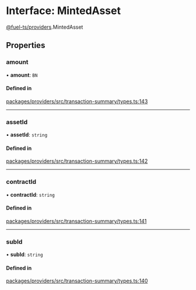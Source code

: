 # Interface: MintedAsset

[@fuel-ts/providers](/api/Providers/index.md).MintedAsset

## Properties

### amount

• **amount**: `BN`

#### Defined in

[packages/providers/src/transaction-summary/types.ts:143](https://github.com/FuelLabs/fuels-ts/blob/a337878e/packages/providers/src/transaction-summary/types.ts#L143)

___

### assetId

• **assetId**: `string`

#### Defined in

[packages/providers/src/transaction-summary/types.ts:142](https://github.com/FuelLabs/fuels-ts/blob/a337878e/packages/providers/src/transaction-summary/types.ts#L142)

___

### contractId

• **contractId**: `string`

#### Defined in

[packages/providers/src/transaction-summary/types.ts:141](https://github.com/FuelLabs/fuels-ts/blob/a337878e/packages/providers/src/transaction-summary/types.ts#L141)

___

### subId

• **subId**: `string`

#### Defined in

[packages/providers/src/transaction-summary/types.ts:140](https://github.com/FuelLabs/fuels-ts/blob/a337878e/packages/providers/src/transaction-summary/types.ts#L140)
